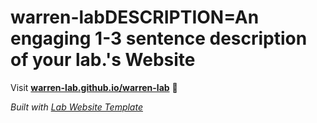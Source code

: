 
# warren-labDESCRIPTION=An engaging 1-3 sentence description of your lab.'s Website

Visit **[warren-lab.github.io/warren-lab](https://warren-lab.github.io/warren-lab)** 🚀

_Built with [Lab Website Template](https://greene-lab.gitbook.io/lab-website-template-docs)_
